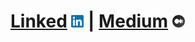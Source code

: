 # <a href="https://www.linkedin.com/in/graemejstirling/" title="LinkedIn">Linked</a> <img alt=":LinkedIN" src="/images/linkedin.png" width="20"> | <a href="https://medium.com/@gjstirling" title="Medium">Medium</a> <img alt=":Medium" src="/images/medium.png" width="20">
